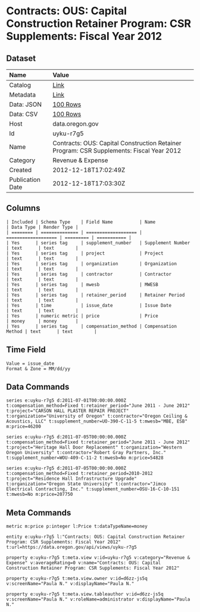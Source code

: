 # Contracts: OUS: Capital Construction Retainer Program: CSR Supplements: Fiscal Year 2012

## Dataset

| Name | Value |
| :--- | :---- |
| Catalog | [Link](https://catalog.data.gov/dataset/contracts-ous-capital-construction-retainer-program-csr-supplements-fiscal-year-2012-05ea1) |
| Metadata | [Link](https://data.oregon.gov/api/views/uyku-r7g5) |
| Data: JSON | [100 Rows](https://data.oregon.gov/api/views/uyku-r7g5/rows.json?max_rows=100) |
| Data: CSV | [100 Rows](https://data.oregon.gov/api/views/uyku-r7g5/rows.csv?max_rows=100) |
| Host | data.oregon.gov |
| Id | uyku-r7g5 |
| Name | Contracts: OUS: Capital Construction Retainer Program: CSR Supplements: Fiscal Year 2012 |
| Category | Revenue & Expense |
| Created | 2012-12-18T17:02:49Z |
| Publication Date | 2012-12-18T17:03:30Z |

## Columns

```ls
| Included | Schema Type    | Field Name          | Name                | Data Type | Render Type |
| ======== | ============== | =================== | =================== | ========= | =========== |
| Yes      | series tag     | supplement_number   | Supplement Number   | text      | text        |
| Yes      | series tag     | project             | Project             | text      | text        |
| Yes      | series tag     | organization        | Organization        | text      | text        |
| Yes      | series tag     | contractor          | Contractor          | text      | text        |
| Yes      | series tag     | mwesb               | MWESB               | text      | text        |
| Yes      | series tag     | retainer_period     | Retainer Period     | text      | text        |
| Yes      | time           | issue_date          | Issue Date          | text      | text        |
| Yes      | numeric metric | price               | Price               | money     | money       |
| Yes      | series tag     | compensation_method | Compensation Method | text      | text        |
```

## Time Field

```ls
Value = issue_date
Format & Zone = MM/dd/yy
```

## Data Commands

```ls
series e:uyku-r7g5 d:2011-07-01T00:00:00.000Z t:compensation_method=Fixed t:retainer_period="June 2011 - June 2012" t:project="CARSON HALL PLASTER REPAIR PROJECT" t:organization="University of Oregon" t:contractor="Oregon Ceiling & Acoustics, LLC" t:supplement_number=UO-390-C-11-5 t:mwesb="MBE, ESB" m:price=46200

series e:uyku-r7g5 d:2011-07-05T00:00:00.000Z t:compensation_method=Fixed t:retainer_period="June 2011 - June 2012" t:project="Heritage Hall Door Replacement" t:organization="Western Oregon University" t:contractor="Robert Gray Partners, Inc." t:supplement_number=WOU-409-C-11-2 t:mwesb=No m:price=54828

series e:uyku-r7g5 d:2011-07-05T00:00:00.000Z t:compensation_method=Fixed t:retainer_period=2010-2012 t:project="Residence Hall Infrastructure Upgrade" t:organization="Oregon State University" t:contractor="Jimco Electrical Contracting, Inc." t:supplement_number=OSU-16-C-10-151 t:mwesb=No m:price=207750
```

## Meta Commands

```ls
metric m:price p:integer l:Price t:dataTypeName=money

entity e:uyku-r7g5 l:"Contracts: OUS: Capital Construction Retainer Program: CSR Supplements: Fiscal Year 2012" t:url=https://data.oregon.gov/api/views/uyku-r7g5

property e:uyku-r7g5 t:meta.view v:id=uyku-r7g5 v:category="Revenue & Expense" v:averageRating=0 v:name="Contracts: OUS: Capital Construction Retainer Program: CSR Supplements: Fiscal Year 2012"

property e:uyku-r7g5 t:meta.view.owner v:id=d6zz-js5q v:screenName="Paula N." v:displayName="Paula N."

property e:uyku-r7g5 t:meta.view.tableauthor v:id=d6zz-js5q v:screenName="Paula N." v:roleName=administrator v:displayName="Paula N."
```